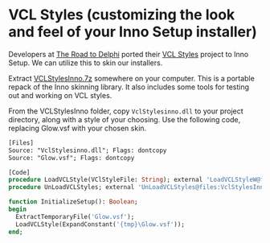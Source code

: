 # VCL Styles (customizing the look and feel of your Inno Setup installer)

Developers at [The Road to Delphi](https://theroadtodelphi.com/2013/12/11/vcl-styles-for-inno-setup/) ported their [VCL Styles](https://github.com/RRUZ/vcl-styles-utils) project to Inno Setup. We can utilize this to skin our installers.

Extract [VCLStylesInno.7z](VCLStylesInno.7z) somewhere on your computer. This is a portable repack of the Inno skinning library. It also includes some tools for testing out and working on VCL styles.

From the VCLStylesInno folder, copy `VclStylesinno.dll` to your project directory, along with a style of your choosing. Use the following code, replacing Glow.vsf with your chosen skin.

```pascal
[Files]
Source: "VclStylesinno.dll"; Flags: dontcopy
Source: "Glow.vsf"; Flags: dontcopy

[Code]
procedure LoadVCLStyle(VClStyleFile: String); external 'LoadVCLStyleW@files:VclStylesInno.dll stdcall';
procedure UnLoadVCLStyles; external 'UnLoadVCLStyles@files:VclStylesInno.dll stdcall';

function InitializeSetup(): Boolean;
begin
  ExtractTemporaryFile('Glow.vsf');
  LoadVCLStyle(ExpandConstant('{tmp}\Glow.vsf'));
end;
```